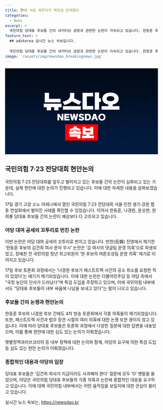 ```yaml
---
title: 野에 서로 싸우다가 먹잇감 던져줬다
categories:
  - News
excerpt: >
  국민의힘 당대표 후보들 간의 네거티브 공방과 관련한 논란이 지속되고 있습니다. 한동훈 후보의 김건희 여사 문자 무시 논란을 시작으로 장예찬 전 국민의힘 청년 최고위원의 여론조성팀 운영 의혹 제기, 그리고 나경원 후보가 패스트트랙 사건의 공소 취소 요청과 관련된 발언 등으로 야당의 총공세가 시작되었습니다. 국민의힘 내부에서도 후보들 간의 논쟁과 싸움이 지속되고 있으며, 이에 대한 야당의 특검 도입 주장과 국정 농단 의혹 등이 제기되고 있습니다. 이러한 과정에서 국민의힘 후보들의 공세는 계속되고 있습니다.
feature_text: >
  ## adskorea 실시간 뉴스 속보입니다.

  국민의힘 당대표 후보들 간의 네거티브 공방과 관련한 논란이 지속되고 있습니다. 한동훈 후보의 김건희 여사 문자 무시 논란을 시작으로 장예찬 전 국민의힘 청년 최고위원의 여론조성팀 운영 의혹 제기, 그리고 나경원 후보가 패스트트랙 사건의 공소 취소 요청과 관련된 발언 등으로 야당의 총공세가 시작되었습니다. 국민의힘 내부에서도 후보들 간의 논쟁과 싸움이 지속되고 있으며, 이에 대한 야당의 특검 도입 주장과 국정 농단 의혹 등이 제기되고 있습니다. 이러한 과정에서 국민의힘 후보들의 공세는 계속되고 있습니다.
image: '/assets/img/newsdao_breakingnews.jpg'
---
```


<p><img src="/assets/img/newsdao_breakingnews.jpg" alt="adskorea 속보" /></p>

<h2 data-ke-size="size26">국민의힘 7·23 전당대회 현안논의</h2>

<p>국민의힘 7·23 전당대회를 앞두고 벌어지고 있는 후보들 간의 논란이 심화되고 있는 가운데, 실제 현안에 대한 논의가 진행되고 있습니다. 이에 대한 자세한 내용을 살펴보겠습니다.</p>

<p data-ke-size="size16">17일 경기 고양 소노 아레나에서 열린 국민의힘 7·23 전당대회 서울·인천·경기·강원 합동 연설회에서 벌어진 사태를 확인할 수 있었습니다. 이어서 한동훈, 나경원, 윤상현, 원희룡 당대표 후보들 간의 논란이 예상보다 더 고조되고 있습니다.</p>

<h3>야당 대여 공세의 꼬투리로 번진 논란</h3>

<p>이번 논란은 야당 대여 공세의 꼬투리로 번지고 있습니다. 반한(反韓) 진영에서 제기한 ‘한동훈 후보의 김건희 여사 문자 무시’ 논란은 ‘김 여사의 댓글팀 운영 의혹’으로 파생되었고, 장예찬 전 국민의힘 청년 최고위원의 ‘한 후보의 여론조성팀 운영 의혹’ 제기로 이어지고 있습니다.</p>

<p data-ke-size="size16">17일 후보 토론회 과정에서는 ‘나경원 후보가 패스트트랙 사건의 공소 취소를 요청한 적이 있었다’는 얘기가 제기되었습니다. 이에 대한 논란은 더불어민주당 등 야당 측에서 “국정 농단의 단서가 드러났다”며 특검 도입을 주장하고 있으며, 이에 국민의힘 내부에서도 “당대표 후보들이 내부 싸움에 나날을 보내고 있다”는 말이 나오고 있습니다.</p>

<h3>후보들 간의 논쟁과 현안논의</h3>

<p>한동훈 후보와 나경원 후보 간에도 4차 방송 토론회에서 각종 의혹들이 제기되었습니다. 또한, 패스트트랙 사건과 법무 장관 시절의 여러 의혹에 대한 논쟁 또한 끊이지 않고 있습니다. 이에 따라 당대표 후보들은 토론회 과정에서 다양한 질문에 대한 답변을 내놓았으며, 이를 통해 현안에 대한 심도 있는 논의가 이뤄졌습니다.</p>

<p>햇볕정책과러브코리아 등 내부 정책에 대한 논의와 함께, 야당의 요구에 의한 특검 도입 등 심도 있는 현안 논의가 이뤄졌습니다.</p>

<h3>종합적인 대응과 야당의 입장</h3>

<p>당대표 후보들은 ‘김건희 여사가 지금이라도 사과해야 한다’ 질문에 모두 ‘O’ 팻말을 들었으며, 야당은 국민의힘 당대표 후보들의 각종 의혹과 논란에 종합적인 대응을 요구하고 있습니다. 이에 대해 국민의힘 내부에서는 어떤 움직임을 보일지에 대한 관심이 쏠리고 있습니다.</p>
실시간 뉴스 속보는, <a href="https://newsdao.kr" rel="dofollow">https://newsdao.kr</a>



